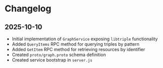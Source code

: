 # Changelog

## 2025-10-10

- Initial implementation of `GraphService` exposing `libtriple` functionality
- Added `QueryItems` RPC method for querying triples by pattern
- Added `GetItem` RPC method for retrieving resources by identifier
- Created `proto/graph.proto` schema definition
- Created service bootstrap in `server.js`
